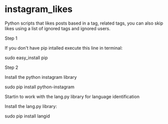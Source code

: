 # instagram_likes
Python scripts that likes posts based in a tag, related tags, you can also skip likes using a list of ignored tags and ignored users.


Step 1

If you don't have pip intalled execute this line in terminal:

sudo easy_install pip

Step 2 

Install the python instagram library 

sudo pip install python-instagram


Startin to work with the lang.py library for language identification

Install the lang.py library:

sudo pip install langid
